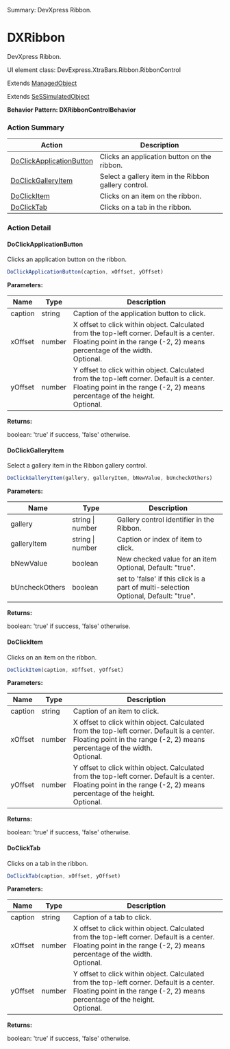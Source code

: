 Summary: DevXpress Ribbon.

# DXRibbon

DevXpress Ribbon.
 
UI element class: DevExpress.XtraBars.Ribbon.RibbonControl

Extends [ManagedObject](ManagedObject.md)

Extends [SeSSimulatedObject](SeSSimulatedObject.md)





**Behavior Pattern: DXRibbonControlBehavior**


<!-- ============================== property summary ========================== -->

	
<!-- ============================== action summary ========================== -->



### Action Summary

|  **Action** | **Description** | 
| ----------- | --------------- |
|	[DoClickApplicationButton](#doclickapplicationbutton) | Clicks an application button on the ribbon. |
|	[DoClickGalleryItem](#doclickgalleryitem) | Select a gallery item in the Ribbon gallery control. |
|	[DoClickItem](#doclickitem) | Clicks on an item on the ribbon. |
|	[DoClickTab](#doclicktab) | Clicks on a tab in the ribbon. |




<!-- ============================== property detail ========================== -->
	
	
<!-- ============================== action detail ========================== -->
	
### Action Detail
		
<a name="DoClickApplicationButton"></a>    
#### DoClickApplicationButton

Clicks an application button on the ribbon.

```javascript
DoClickApplicationButton(caption, xOffset, yOffset) 
```


**Parameters:**

|	**Name** | **Type** | **Description** |
| ---------- | -------- | --------------- |
| caption | string |	Caption of the application button to click. |
| xOffset | number |	X offset to click within object. Calculated from the top-left corner. Default is a center. Floating point in the range (-2, 2) means percentage of the width.<br>Optional. |
| yOffset | number |	Y offset to click within object. Calculated from the top-left corner. Default is a center. Floating point in the range (-2, 2) means percentage of the height.<br>Optional. |




**Returns:**

boolean: 'true' if success, 'false' otherwise.



<a name="see.also.dxribbon.doclickapplicationbutton"></a>

<a name="DoClickGalleryItem"></a>    
#### DoClickGalleryItem

Select a gallery item in the Ribbon gallery control.

```javascript
DoClickGalleryItem(gallery, galleryItem, bNewValue, bUncheckOthers) 
```


**Parameters:**

|	**Name** | **Type** | **Description** |
| ---------- | -------- | --------------- |
| gallery | string \| number |	Gallery control identifier in the Ribbon. |
| galleryItem | string \| number |	Caption or index of item to click. |
| bNewValue | boolean |	New checked value for an item<br>Optional, Default: "true". |
| bUncheckOthers | boolean |	set to 'false' if this click is a part of multi-selection<br>Optional, Default: "true". |




**Returns:**

boolean: 'true' if success, 'false' otherwise.



<a name="see.also.dxribbon.doclickgalleryitem"></a>

<a name="DoClickItem"></a>    
#### DoClickItem

Clicks on an item on the ribbon.

```javascript
DoClickItem(caption, xOffset, yOffset) 
```


**Parameters:**

|	**Name** | **Type** | **Description** |
| ---------- | -------- | --------------- |
| caption | string |	Caption of an item to click. |
| xOffset | number |	X offset to click within object. Calculated from the top-left corner. Default is a center. Floating point in the range (-2, 2) means percentage of the width.<br>Optional. |
| yOffset | number |	Y offset to click within object. Calculated from the top-left corner. Default is a center. Floating point in the range (-2, 2) means percentage of the height.<br>Optional. |




**Returns:**

boolean: 'true' if success, 'false' otherwise.



<a name="see.also.dxribbon.doclickitem"></a>

<a name="DoClickTab"></a>    
#### DoClickTab

Clicks on a tab in the ribbon.

```javascript
DoClickTab(caption, xOffset, yOffset) 
```


**Parameters:**

|	**Name** | **Type** | **Description** |
| ---------- | -------- | --------------- |
| caption | string |	Caption of a tab to click. |
| xOffset | number |	X offset to click within object. Calculated from the top-left corner. Default is a center. Floating point in the range (-2, 2) means percentage of the width.<br>Optional. |
| yOffset | number |	Y offset to click within object. Calculated from the top-left corner. Default is a center. Floating point in the range (-2, 2) means percentage of the height.<br>Optional. |




**Returns:**

boolean: 'true' if success, 'false' otherwise.



<a name="see.also.dxribbon.doclicktab"></a>

	

